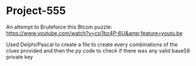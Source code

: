 # Project-555
An attempt to Bruteforce this Btcoin puzzle: https://www.youtube.com/watch?v=csj1bz4P-6U&amp;feature=youtu.be

Used Delphi/Pascal to create a file to create every combinations of the clues provided and then the py code to check if there was any valid base58 private key

